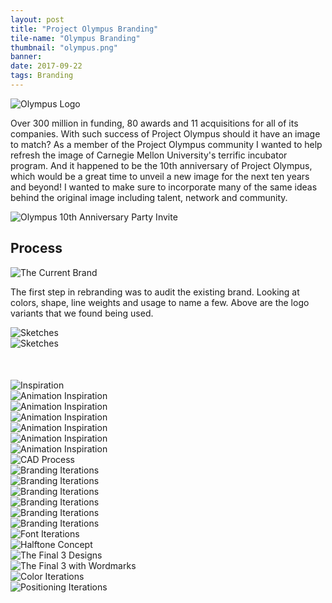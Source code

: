 ```yaml
---
layout: post
title: "Project Olympus Branding"
tile-name: "Olympus Branding"
thumbnail: "olympus.png"
banner: 
date: 2017-09-22
tags: Branding
---
```


<div class="image-container"><img src="../img/olympus/logo.svg" alt="Olympus Logo"/></div>

Over 300 million in funding, 80 awards and 11 acquisitions for all of its companies. With such success of Project Olympus should it have an image to match? As a member of the Project Olympus community I wanted to help refresh the image of Carnegie Mellon University's terrific incubator program. And it happened to be the 10th anniversary of Project Olympus, which would be a great time to unveil a new image for the next ten years and beyond! I wanted to make sure to incorporate many of the same ideas behind the original image including talent, network and community.

<div class="image-container"><img src="../img/olympus/envolope.png" alt="Olympus 10th Anniversary Party Invite"/></div>

## Process

<div class="image-container"><img src="../img/olympus/currentBrand.png" alt="The Current Brand"/></div>

The first step in rebranding was to audit the existing brand. Looking at colors, shape, line weights and usage to name a few. Above are the logo variants that we found being used.

<div class="image-container"><img src="../img/olympus/sketches.png" alt="Sketches"/></div>
<div class="image-container"><img src="../img/olympus/sketchbook.png" alt="Sketches" style="margin-bottom: 50px;"/></div>
<div class="image-container"><img src="../img/olympus/brandInspiration.png" alt="Inspiration"/></div>


<div class="row" style="padding:0px; margin:0px;">
  <div class="image-container small-6 medium-2 column" style="padding:0px; margin:0px;"><img src="../img/olympus/inspo1.gif" alt="Animation Inspiration"/></div>
  <div class="image-container small-6 medium-2 column" style="padding:0px; margin:0px;"><img src="../img/olympus/inspo2.gif" alt="Animation Inspiration"/></div>
  <div class="image-container small-6 medium-2 column" style="padding:0px; margin:0px;"><img src="../img/olympus/inspo3.gif" alt="Animation Inspiration"/></div>
  <div class="image-container small-6 medium-2 column" style="padding:0px; margin:0px;"><img src="../img/olympus/inspo4.gif" alt="Animation Inspiration"/></div>
  <div class="image-container small-6 medium-2 column" style="padding:0px; margin:0px;"><img src="../img/olympus/inspo5.gif" alt="Animation Inspiration"/></div>
  <div class="image-container small-6 medium-2 column" style="padding:0px; margin:0px;"><img src="../img/olympus/inspo6.gif" alt="Animation Inspiration"/></div>
</div>
<div class="image-container"><img src="../img/olympus/rhino.png" alt="CAD Process"/></div>

<div class="image-container"><img src="../img/olympus/iterations1.svg" alt="Branding Iterations"/></div>
<div class="image-container"><img src="../img/olympus/iterations2.svg" alt="Branding Iterations"/></div>
<div class="image-container"><img src="../img/olympus/iterations3.svg" alt="Branding Iterations"/></div>
<div class="image-container"><img src="../img/olympus/iterations4.svg" alt="Branding Iterations"/></div>
<div class="image-container"><img src="../img/olympus/iterations5.svg" alt="Branding Iterations"/></div>
<div class="image-container"><img src="../img/olympus/iterations6.svg" alt="Branding Iterations"/></div>
<div class="image-container"><img src="../img/olympus/iterationsFont.svg" alt="Font Iterations"/></div>
<div class="image-container"><img src="../img/olympus/halftone.png" alt="Halftone Concept"/></div>
<div class="image-container"><img src="../img/olympus/semifinals.svg" alt="The Final 3 Designs"/></div>
<div class="image-container"><img src="../img/olympus/final3.svg" alt="The Final 3 with Wordmarks"/></div>
<div class="image-container"><img src="../img/olympus/colors.svg" alt="Color Iterations"/></div>
<div class="image-container"><img src="../img/olympus/positioning.svg" alt="Positioning Iterations"/></div>

